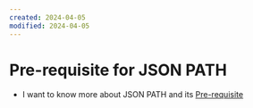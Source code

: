 ```yaml
---
created: 2024-04-05
modified: 2024-04-05
---
```

# Pre-requisite for JSON PATH

  - I want to know more about JSON PATH and its [Pre-requisite](https://kodekloud.com/topic/pre-requisites-json-path/)  

  